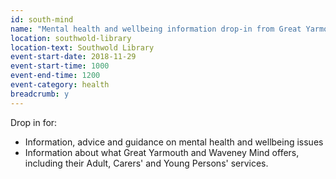 ```yaml
---
id: south-mind
name: "Mental health and wellbeing information drop-in from Great Yarmouth and Waveney Mind"
location: southwold-library
location-text: Southwold Library
event-start-date: 2018-11-29
event-start-time: 1000
event-end-time: 1200
event-category: health
breadcrumb: y
---
```


Drop in for:

* Information, advice and guidance on mental health and wellbeing issues
* Information about what Great Yarmouth and Waveney Mind offers, including their Adult, Carers' and Young Persons' services.
